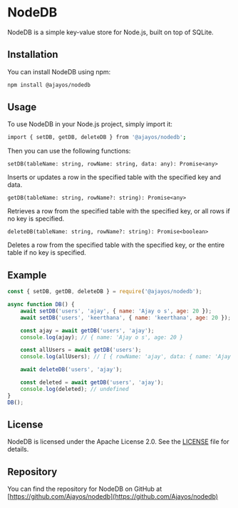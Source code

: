 # NodeDB

NodeDB is a simple key-value store for Node.js, built on top of SQLite.

## Installation

You can install NodeDB using npm:

```sh
npm install @ajayos/nodedb
```

## Usage

To use NodeDB in your Node.js project, simply import it:

```sh
import { setDB, getDB, deleteDB } from '@ajayos/nodedb';
```
Then you can use the following functions:

`setDB(tableName: string, rowName: string, data: any): Promise<any>`

Inserts or updates a row in the specified table with the specified key and data.

`getDB(tableName: string, rowName?: string): Promise<any>`

Retrieves a row from the specified table with the specified key, or all rows if no key is specified.

`deleteDB(tableName: string, rowName?: string): Promise<boolean>`

Deletes a row from the specified table with the specified key, or the entire table if no key is specified.

## Example

```javascript
const { setDB, getDB, deleteDB } = require('@ajayos/nodedb');

async function DB() {
    await setDB('users', 'ajay', { name: 'Ajay o s', age: 20 });
    await setDB('users', 'keerthana', { name: 'keerthana', age: 20 });

    const ajay = await getDB('users', 'ajay');
    console.log(ajay); // { name: 'Ajay o s', age: 20 }

    const allUsers = await getDB('users');
    console.log(allUsers); // [ { rowName: 'ajay', data: { name: 'Ajay o s', age: 20 } }, { rowName: 'keerthana', data: { name: 'keerthana', age: 20 } } ]

    await deleteDB('users', 'ajay');

    const deleted = await getDB('users', 'ajay');
    console.log(deleted); // undefined
}
DB();
```

## License

NodeDB is licensed under the Apache License 2.0. See the [LICENSE](/LICENSE) file for details.

## Repository

You can find the repository for NodeDB on GitHub at [https://github.com/Ajayos/nodedb](https://github.com/Ajayos/nodedb)